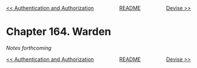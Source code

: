 <div>
<div style='float: left'><a href='ch163-authentication-and-authorization.md'>&lt;&lt; Authentication and Authorization</a></div>
<div style='float: right'><a href='ch165-devise.md'>Devise &gt;&gt;</a></div>
<div style='float: inline-auto;text-align:center'><a href='README.md'>README</a></div>
<div style="clear: both"></div>
</div>

# Chapter 164. Warden

*Notes forthcoming*

<div>
<div style='float: left'><a href='ch163-authentication-and-authorization.md'>&lt;&lt; Authentication and Authorization</a></div>
<div style='float: right'><a href='ch165-devise.md'>Devise &gt;&gt;</a></div>
<div style='float: inline-auto;text-align:center'><a href='README.md'>README</a></div>
<div style="clear: both"></div>
</div>